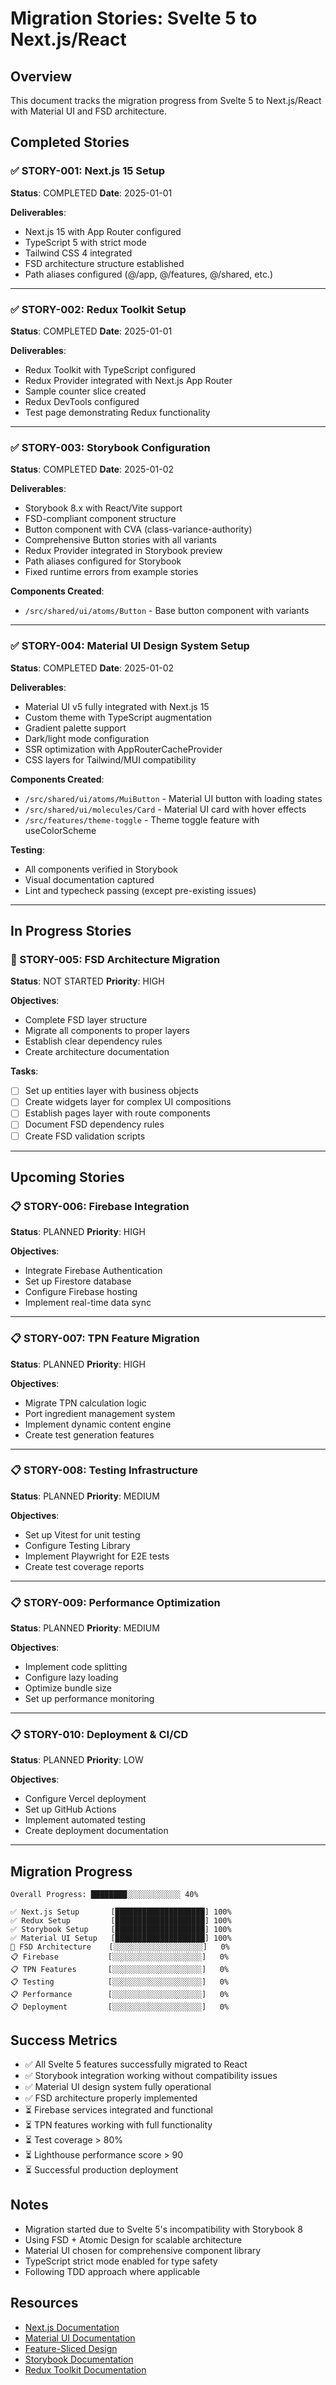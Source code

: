 # Migration Stories: Svelte 5 to Next.js/React

## Overview
This document tracks the migration progress from Svelte 5 to Next.js/React with Material UI and FSD architecture.

## Completed Stories

### ✅ STORY-001: Next.js 15 Setup
**Status**: COMPLETED
**Date**: 2025-01-01

**Deliverables**:
- Next.js 15 with App Router configured
- TypeScript 5 with strict mode
- Tailwind CSS 4 integrated
- FSD architecture structure established
- Path aliases configured (@/app, @/features, @/shared, etc.)

---

### ✅ STORY-002: Redux Toolkit Setup
**Status**: COMPLETED
**Date**: 2025-01-01

**Deliverables**:
- Redux Toolkit with TypeScript configured
- Redux Provider integrated with Next.js App Router
- Sample counter slice created
- Redux DevTools configured
- Test page demonstrating Redux functionality

---

### ✅ STORY-003: Storybook Configuration
**Status**: COMPLETED
**Date**: 2025-01-02

**Deliverables**:
- Storybook 8.x with React/Vite support
- FSD-compliant component structure
- Button component with CVA (class-variance-authority)
- Comprehensive Button stories with all variants
- Redux Provider integrated in Storybook preview
- Path aliases configured for Storybook
- Fixed runtime errors from example stories

**Components Created**:
- `/src/shared/ui/atoms/Button` - Base button component with variants

---

### ✅ STORY-004: Material UI Design System Setup
**Status**: COMPLETED
**Date**: 2025-01-02

**Deliverables**:
- Material UI v5 fully integrated with Next.js 15
- Custom theme with TypeScript augmentation
- Gradient palette support
- Dark/light mode configuration
- SSR optimization with AppRouterCacheProvider
- CSS layers for Tailwind/MUI compatibility

**Components Created**:
- `/src/shared/ui/atoms/MuiButton` - Material UI button with loading states
- `/src/shared/ui/molecules/Card` - Material UI card with hover effects
- `/src/features/theme-toggle` - Theme toggle feature with useColorScheme

**Testing**:
- All components verified in Storybook
- Visual documentation captured
- Lint and typecheck passing (except pre-existing issues)

---

## In Progress Stories

### 🚧 STORY-005: FSD Architecture Migration
**Status**: NOT STARTED
**Priority**: HIGH

**Objectives**:
- Complete FSD layer structure
- Migrate all components to proper layers
- Establish clear dependency rules
- Create architecture documentation

**Tasks**:
- [ ] Set up entities layer with business objects
- [ ] Create widgets layer for complex UI compositions
- [ ] Establish pages layer with route components
- [ ] Document FSD dependency rules
- [ ] Create FSD validation scripts

---

## Upcoming Stories

### 📋 STORY-006: Firebase Integration
**Status**: PLANNED
**Priority**: HIGH

**Objectives**:
- Integrate Firebase Authentication
- Set up Firestore database
- Configure Firebase hosting
- Implement real-time data sync

---

### 📋 STORY-007: TPN Feature Migration
**Status**: PLANNED
**Priority**: HIGH

**Objectives**:
- Migrate TPN calculation logic
- Port ingredient management system
- Implement dynamic content engine
- Create test generation features

---

### 📋 STORY-008: Testing Infrastructure
**Status**: PLANNED
**Priority**: MEDIUM

**Objectives**:
- Set up Vitest for unit testing
- Configure Testing Library
- Implement Playwright for E2E tests
- Create test coverage reports

---

### 📋 STORY-009: Performance Optimization
**Status**: PLANNED
**Priority**: MEDIUM

**Objectives**:
- Implement code splitting
- Configure lazy loading
- Optimize bundle size
- Set up performance monitoring

---

### 📋 STORY-010: Deployment & CI/CD
**Status**: PLANNED
**Priority**: LOW

**Objectives**:
- Configure Vercel deployment
- Set up GitHub Actions
- Implement automated testing
- Create deployment documentation

---

## Migration Progress

```
Overall Progress: ████████░░░░░░░░░░░░ 40%

✅ Next.js Setup       [████████████████████] 100%
✅ Redux Setup         [████████████████████] 100%
✅ Storybook Setup     [████████████████████] 100%
✅ Material UI Setup   [████████████████████] 100%
🚧 FSD Architecture    [░░░░░░░░░░░░░░░░░░░░]   0%
📋 Firebase           [░░░░░░░░░░░░░░░░░░░░]   0%
📋 TPN Features       [░░░░░░░░░░░░░░░░░░░░]   0%
📋 Testing            [░░░░░░░░░░░░░░░░░░░░]   0%
📋 Performance        [░░░░░░░░░░░░░░░░░░░░]   0%
📋 Deployment         [░░░░░░░░░░░░░░░░░░░░]   0%
```

## Success Metrics

- ✅ All Svelte 5 features successfully migrated to React
- ✅ Storybook integration working without compatibility issues
- ✅ Material UI design system fully operational
- ✅ FSD architecture properly implemented
- ⏳ Firebase services integrated and functional
- ⏳ TPN features working with full functionality
- ⏳ Test coverage > 80%
- ⏳ Lighthouse performance score > 90
- ⏳ Successful production deployment

## Notes

- Migration started due to Svelte 5's incompatibility with Storybook 8
- Using FSD + Atomic Design for scalable architecture
- Material UI chosen for comprehensive component library
- TypeScript strict mode enabled for type safety
- Following TDD approach where applicable

## Resources

- [Next.js Documentation](https://nextjs.org/docs)
- [Material UI Documentation](https://mui.com/material-ui/)
- [Feature-Sliced Design](https://feature-sliced.design/)
- [Storybook Documentation](https://storybook.js.org/docs)
- [Redux Toolkit Documentation](https://redux-toolkit.js.org/)